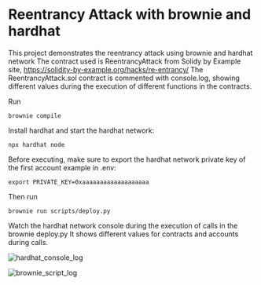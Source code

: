 # Reentrancy Attack with brownie and hardhat

This project demonstrates the reentrancy attack using brownie and hardhat network
The contract used is ReentrancyAttack from Solidy by Example site, https://solidity-by-example.org/hacks/re-entrancy/
The ReentrancyAttack.sol contract is commented with console.log, showing different values during the execution of different functions in the contracts.

Run

```
brownie compile
```

Install hardhat and start the hardhat network:

```
npx hardhat node
```

Before executing, make sure to export the hardhat network private key of the first account
example in .env:

```
export PRIVATE_KEY=0xaaaaaaaaaaaaaaaaaaa
```

Then run

```
brownie run scripts/deploy.py
```

Watch the hardhat network console during the execution of calls in the brownie deploy.py
It shows different values for contracts and accounts during calls.

![hardhat_console_log](https://user-images.githubusercontent.com/88323108/154864715-c6a69c19-ddd8-42b1-8bab-1a9074e137a5.png)

![brownie_script_log](https://user-images.githubusercontent.com/88323108/154864745-0d9e14c0-0795-4868-8cfe-209d6694d178.png)

